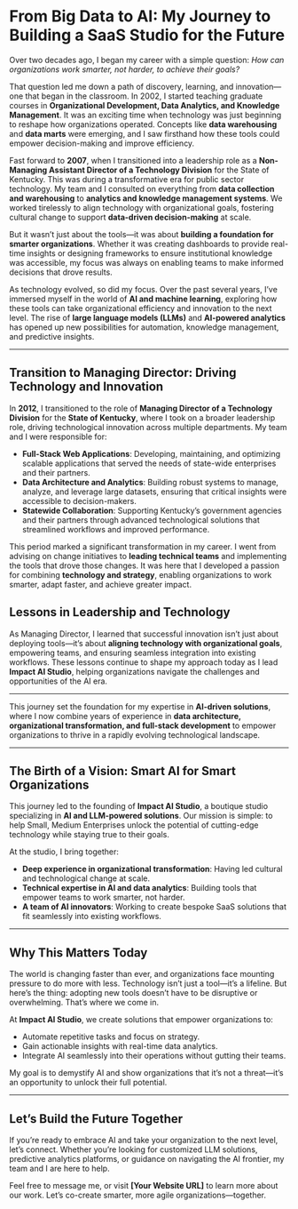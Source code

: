 # From Big Data to AI: My Journey to Building a SaaS Studio for the Future

Over two decades ago, I began my career with a simple question: *How can organizations work smarter, not harder, to achieve their goals?*

That question led me down a path of discovery, learning, and innovation—one that began in the classroom. In 2002, I started teaching graduate courses in **Organizational Development, Data Analytics, and Knowledge Management**. It was an exciting time when technology was just beginning to reshape how organizations operated. Concepts like **data warehousing** and **data marts** were emerging, and I saw firsthand how these tools could empower decision-making and improve efficiency.

Fast forward to **2007**, when I transitioned into a leadership role as a **Non-Managing Assistant Director of a Technology Division** for the State of Kentucky. This was during a transformative era for public sector technology. My team and I consulted on everything from **data collection and warehousing** to **analytics and knowledge management systems**. We worked tirelessly to align technology with organizational goals, fostering cultural change to support **data-driven decision-making** at scale.

But it wasn’t just about the tools—it was about **building a foundation for smarter organizations**. Whether it was creating dashboards to provide real-time insights or designing frameworks to ensure institutional knowledge was accessible, my focus was always on enabling teams to make informed decisions that drove results.

As technology evolved, so did my focus. Over the past several years, I’ve immersed myself in the world of **AI and machine learning**, exploring how these tools can take organizational efficiency and innovation to the next level. The rise of **large language models (LLMs)** and **AI-powered analytics** has opened up new possibilities for automation, knowledge management, and predictive insights.

---

## Transition to Managing Director: Driving Technology and Innovation

In **2012**, I transitioned to the role of **Managing Director of a Technology Division** for the **State of Kentucky**, where I took on a broader leadership role, driving technological innovation across multiple departments. My team and I were responsible for:

- **Full-Stack Web Applications**: Developing, maintaining, and optimizing scalable applications that served the needs of state-wide enterprises and their partners.
- **Data Architecture and Analytics**: Building robust systems to manage, analyze, and leverage large datasets, ensuring that critical insights were accessible to decision-makers.
- **Statewide Collaboration**: Supporting Kentucky’s government agencies and their partners through advanced technological solutions that streamlined workflows and improved performance.

This period marked a significant transformation in my career. I went from advising on change initiatives to **leading technical teams** and implementing the tools that drove those changes. It was here that I developed a passion for combining **technology and strategy**, enabling organizations to work smarter, adapt faster, and achieve greater impact.

## Lessons in Leadership and Technology

As Managing Director, I learned that successful innovation isn’t just about deploying tools—it’s about **aligning technology with organizational goals**, empowering teams, and ensuring seamless integration into existing workflows. These lessons continue to shape my approach today as I lead **Impact AI Studio**, helping organizations navigate the challenges and opportunities of the AI era.

---

This journey set the foundation for my expertise in **AI-driven solutions**, where I now combine years of experience in **data architecture, organizational transformation, and full-stack development** to empower organizations to thrive in a rapidly evolving technological landscape.

---
## The Birth of a Vision: Smart AI for Smart Organizations

This journey led to the founding of **Impact AI Studio**, a boutique studio specializing in **AI and LLM-powered solutions**. Our mission is simple: to help Small, Medium Enterprises unlock the potential of cutting-edge technology while staying true to their goals.

At the studio, I bring together:
- **Deep experience in organizational transformation**: Having led cultural and technological change at scale.
- **Technical expertise in AI and data analytics**: Building tools that empower teams to work smarter, not harder.
- **A team of AI innovators**: Working to create bespoke SaaS solutions that fit seamlessly into existing workflows.

---

## Why This Matters Today

The world is changing faster than ever, and organizations face mounting pressure to do more with less. Technology isn’t just a tool—it’s a lifeline. But here’s the thing: adopting new tools doesn’t have to be disruptive or overwhelming. That’s where we come in.

At **Impact AI Studio**, we create solutions that empower organizations to:
- Automate repetitive tasks and focus on strategy.
- Gain actionable insights with real-time data analytics.
- Integrate AI seamlessly into their operations without gutting their teams.

My goal is to demystify AI and show organizations that it’s not a threat—it’s an opportunity to unlock their full potential.

---

## Let’s Build the Future Together

If you’re ready to embrace AI and take your organization to the next level, let’s connect. Whether you’re looking for customized LLM solutions, predictive analytics platforms, or guidance on navigating the AI frontier, my team and I are here to help.

Feel free to message me, or visit **[Your Website URL]** to learn more about our work. Let’s co-create smarter, more agile organizations—together.
